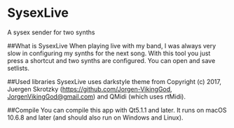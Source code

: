 # SysexLive
A sysex sender for two synths

##What is SysexLive
When playing live with my band, I was always very slow in configuring my synths for the next song. With this tool you just press a shortcut and two synths are configured. You can open and save setlists.

##Used libraries
SysexLive uses darkstyle theme from Copyright (c) 2017, Juergen Skrotzky (https://github.com/Jorgen-VikingGod, JorgenVikingGod@gmail.com) and QMidi (which uses rtMidi).

##Compile
You can compile this app with Qt5.1.1 and later. It runs on macOS 10.6.8 and later (and should also run on Windows and Linux).
